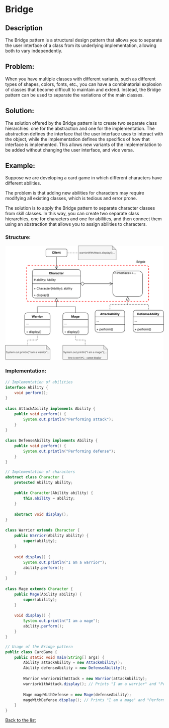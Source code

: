 # Bridge

## Description

The Bridge pattern is a structural design pattern that allows you to separate the user interface of a class from its underlying implementation, allowing both to vary independently.

## Problem:

When you have multiple classes with different variants, such as different types of shapes, colors, fonts, etc., you can have a combinatorial explosion of classes that become difficult to maintain and extend. Instead, the Bridge pattern can be used to separate the variations of the main classes.

## Solution:

The solution offered by the Bridge pattern is to create two separate class hierarchies: one for the abstraction and one for the implementation. The abstraction defines the interface that the user interface uses to interact with the object, while the implementation defines the specifics of how that interface is implemented. This allows new variants of the implementation to be added without changing the user interface, and vice versa.

## Example:

Suppose we are developing a card game in which different characters have different abilities.

The problem is that adding new abilities for characters may require modifying all existing classes, which is tedious and error prone.

The solution is to apply the Bridge pattern to separate character classes from skill classes. In this way, you can create two separate class hierarchies, one for characters and one for abilities, and then connect them using an abstraction that allows you to assign abilities to characters.

### Structure:

<p align="center">
    <img src="diagrams/Bridge.drawio.svg"/>
</p>

### Implementation:

```java
// Implementation of abilities
interface Ability {
    void perform();
}

class AttackAbility implements Ability {
    public void perform() {
        System.out.println("Performing attack");
    }
}

class DefenseAbility implements Ability {
    public void perform() {
        System.out.println("Performing defense");
    }
}
```

```java
// Implementation of characters
abstract class Character {
    protected Ability ability;

    public Character(Ability ability) {
        this.ability = ability;
    }

    abstract void display();
}

class Warrior extends Character {
    public Warrior(Ability ability) {
        super(ability);
    }

    void display() {
        System.out.println("I am a warrior");
        ability.perform();
    }
}

class Mage extends Character {
    public Mage(Ability ability) {
        super(ability);
    }

    void display() {
        System.out.println("I am a mage");
        ability.perform();
    }
}
```

```java
// Usage of the Bridge pattern
public class CardGame {
    public static void main(String[] args) {
        Ability attackAbility = new AttackAbility();
        Ability defenseAbility = new DefenseAbility();

        Warrior warriorWithAttack = new Warrior(attackAbility);
        warriorWithAttack.display(); // Prints "I am a warrior" and "Performing attack"

        Mage mageWithDefense = new Mage(defenseAbility);
        mageWithDefense.display(); // Prints "I am a mage" and "Performing defense"
    }
}
```

[Back to the list](./README.md)